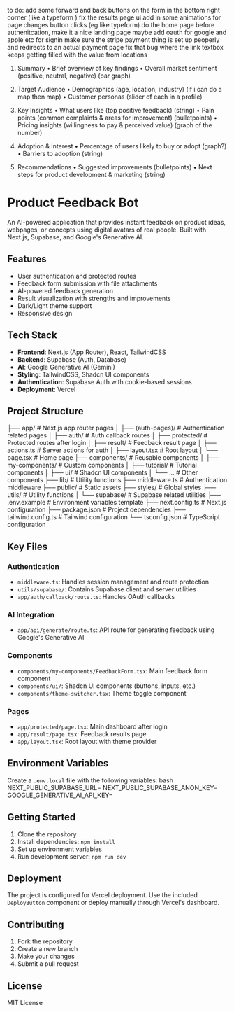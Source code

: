to do:
add some forward and back buttons on the form in the bottom right corner (like a typeform )
fix the results page ui
add in some animations for page changes button clicks (eg like typeform)
do the home page before authenitcation, make it a nice landing page
maybe add oauth for google and apple etc for signin
make sure the stripe payment thing is set up peoperly and redirects to an actual payment page
fix that bug where the link textbox keeps getting filled with the value from locations

1. Summary
   • Brief overview of key findings
   • Overall market sentiment (positive, neutral, negative) (bar graph)

2. Target Audience
   • Demographics (age, location, industry) (if i can do a map then map)
   • Customer personas (slider of each in a profile)

3. Key Insights
   • What users like (top positive feedback) (string)
   • Pain points (common complaints & areas for improvement) (bulletpoints)
   • Pricing insights (willingness to pay & perceived value) (graph of the number)

4. Adoption & Interest
   • Percentage of users likely to buy or adopt (graph?)
   • Barriers to adoption (string)

5. Recommendations
   • Suggested improvements (bulletpoints)
   • Next steps for product development & marketing (string)

# Product Feedback Bot

An AI-powered application that provides instant feedback on product ideas, webpages, or concepts using digital avatars of real people. Built with Next.js, Supabase, and Google's Generative AI.

## Features

- User authentication and protected routes
- Feedback form submission with file attachments
- AI-powered feedback generation
- Result visualization with strengths and improvements
- Dark/Light theme support
- Responsive design

## Tech Stack

- **Frontend**: Next.js (App Router), React, TailwindCSS
- **Backend**: Supabase (Auth, Database)
- **AI**: Google Generative AI (Gemini)
- **Styling**: TailwindCSS, Shadcn UI components
- **Authentication**: Supabase Auth with cookie-based sessions
- **Deployment**: Vercel

## Project Structure

├── app/ # Next.js app router pages
│ ├── (auth-pages)/ # Authentication related pages
│ ├── auth/ # Auth callback routes
│ ├── protected/ # Protected routes after login
│ ├── result/ # Feedback result page
│ ├── actions.ts # Server actions for auth
│ ├── layout.tsx # Root layout
│ └── page.tsx # Home page
├── components/ # Reusable components
│ ├── my-components/ # Custom components
│ ├── tutorial/ # Tutorial components
│ ├── ui/ # Shadcn UI components
│ └── ... # Other components
├── lib/ # Utility functions
├── middleware.ts # Authentication middleware
├── public/ # Static assets
├── styles/ # Global styles
├── utils/ # Utility functions
│ └── supabase/ # Supabase related utilities
├── .env.example # Environment variables template
├── next.config.ts # Next.js configuration
├── package.json # Project dependencies
├── tailwind.config.ts # Tailwind configuration
└── tsconfig.json # TypeScript configuration

## Key Files

### Authentication

- `middleware.ts`: Handles session management and route protection
- `utils/supabase/`: Contains Supabase client and server utilities
- `app/auth/callback/route.ts`: Handles OAuth callbacks

### AI Integration

- `app/api/generate/route.ts`: API route for generating feedback using Google's Generative AI

### Components

- `components/my-components/FeedbackForm.tsx`: Main feedback form component
- `components/ui/`: Shadcn UI components (buttons, inputs, etc.)
- `components/theme-switcher.tsx`: Theme toggle component

### Pages

- `app/protected/page.tsx`: Main dashboard after login
- `app/result/page.tsx`: Feedback results page
- `app/layout.tsx`: Root layout with theme provider

## Environment Variables

Create a `.env.local` file with the following variables:
bash
NEXT_PUBLIC_SUPABASE_URL=
NEXT_PUBLIC_SUPABASE_ANON_KEY=
GOOGLE_GENERATIVE_AI_API_KEY=

## Getting Started

1. Clone the repository
2. Install dependencies: `npm install`
3. Set up environment variables
4. Run development server: `npm run dev`

## Deployment

The project is configured for Vercel deployment. Use the included `DeployButton` component or deploy manually through Vercel's dashboard.

## Contributing

1. Fork the repository
2. Create a new branch
3. Make your changes
4. Submit a pull request

## License

MIT License
